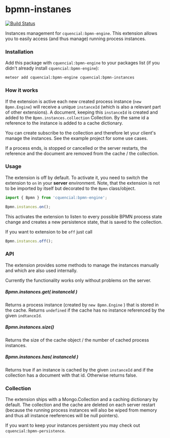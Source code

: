 # bpmn-instanes
[![Build Status](https://travis-ci.org/cquencial/meteor-bpmn-instances.svg?branch=master)](https://travis-ci.org/cquencial/meteor-bpmn-instances)


Instances management for `cquencial:bpmn-engine`. This extension allows you to easily access (and thus manage) running process instances.

### Installation

Add this package with `cquencial:bpmn-engine` to your packages list (if you didn't already install `cquencial:bpmn-engine`):

`meteor add cquencial:bpmn-engine cquencial:bpmn-instances`


### How it works

If the extension is active each new created process instance (`new Bpmn.Engine`) will receive a unique `instanceId`
(which is also a relevant part of other extensions). A document, keeping this `instanceId` is created and added to the
`Bpmn.instances.collection` Collection. By the same id a reference to the instance is added to a cache dictionary.


You can create subscribe to the collection and therefore let your client's manage the instances. See the example project
for some use cases.

If a process ends, is stopped or cancelled or the server restarts, the reference and the document are removed from the cache / the collection.


### Usage

The extension is off by default. To activate it, you need to switch the extension to `on` in your **server** environment.
Note, that the extension is not to be imported by itself but decorated to the `Bpmn` class/object.


```javascript
import { Bpmn } from 'cquencial:bpmn-engine';

Bpmn.instances.on();
```

This activates the extension to listen to every possible BPMN process state change and creates a new persistence state,
that is saved to the collection.

If you want to extension to be `off` just call

```javascript
Bpmn.instances.off();
```


### API

The extension provides some methods to manage the instances manually and which are also used internally.

Currently the functionality works only without problems on the server.

##### Bpmn.instances.get( instanceId )

Returns a process instance (created by `new Bpmn.Engine` ) that is stored in the cache.
Returns `undefined` if the cache has no instance referenced by the given `indtanceId`.


##### Bpmn.instances.size()

Returns the size of the cache object / the number of cached process instances.

##### Bpmn.instances.has( instanceId )

Returns true if an instance is cached by the given `instanceId` and if the collection has a document with that id.
Otherwise returns false.

### Collection

The extension ships with a Mongo.Collection and a caching dictionary by default.
The collection and the cache are deleted on each server restart (because the running process instances will also be wiped
from memory and thus all instance reeferences will be null pointers).

If you want to keep your instances persistent you may check out `cquencial:bpmn-persistence`.

